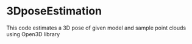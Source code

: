 # 3DposeEstimation
This code estimates a 3D pose of given model and sample point clouds using Open3D library
